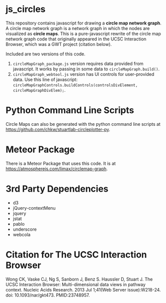 js_circles
===

This repository contains javascript for drawing a **circle map network graph**. A circle map network graph is a network graph in which the nodes are visualized as **circle maps**. This is a pure-javascript rewrite of the circle map network graph code that originally appeared in the UCSC Interaction Browser, which was a GWT project (citation below).

Included are two versions of this code.
  1. `circleMapGraph_package.js` version requires data provided from javascript. It works by passing in some data to `circleMapGraph.build()`.
  2. `circleMapGraph_webtool.js` version has UI controls for user-provided data. Use this line of javascript: `circleMapGraphControls.buildControls(controlsDivElement, circleMapGraphDivElem);`.

Python Command Line Scripts
===

Circle Maps can also be generated with the python command line scripts at <https://github.com/chkw/stuartlab-circleplotter-py>.


Meteor Package
===

There is a Meteor Package that uses this code. It is at <https://atmospherejs.com/limax/circlemap-graph>.

3rd Party Dependencies
===

  * d3
  * jQuery-contextMenu
  * jquery
  * jstat
  * pablo
  * underscore
  * webcola

Citation for The UCSC Interaction Browser
===

Wong CK, Vaske CJ, Ng S, Sanborn J, Benz S. Haussler D, Stuart J. The UCSC Interaction Browser: Multi-dimensional data views in pathway context. Nucleic Acids Research. 2013 Jul 1;41(Web Server issue):W218-24. doi: 10.1093/nar/gkt473. PMID:23748957.
